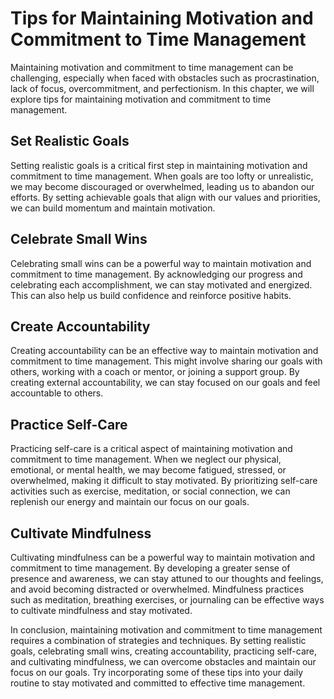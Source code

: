 Tips for Maintaining Motivation and Commitment to Time Management
=====================================================================================================================

Maintaining motivation and commitment to time management can be challenging, especially when faced with obstacles such as procrastination, lack of focus, overcommitment, and perfectionism. In this chapter, we will explore tips for maintaining motivation and commitment to time management.

Set Realistic Goals
-------------------

Setting realistic goals is a critical first step in maintaining motivation and commitment to time management. When goals are too lofty or unrealistic, we may become discouraged or overwhelmed, leading us to abandon our efforts. By setting achievable goals that align with our values and priorities, we can build momentum and maintain motivation.

Celebrate Small Wins
--------------------

Celebrating small wins can be a powerful way to maintain motivation and commitment to time management. By acknowledging our progress and celebrating each accomplishment, we can stay motivated and energized. This can also help us build confidence and reinforce positive habits.

Create Accountability
---------------------

Creating accountability can be an effective way to maintain motivation and commitment to time management. This might involve sharing our goals with others, working with a coach or mentor, or joining a support group. By creating external accountability, we can stay focused on our goals and feel accountable to others.

Practice Self-Care
------------------

Practicing self-care is a critical aspect of maintaining motivation and commitment to time management. When we neglect our physical, emotional, or mental health, we may become fatigued, stressed, or overwhelmed, making it difficult to stay motivated. By prioritizing self-care activities such as exercise, meditation, or social connection, we can replenish our energy and maintain our focus on our goals.

Cultivate Mindfulness
---------------------

Cultivating mindfulness can be a powerful way to maintain motivation and commitment to time management. By developing a greater sense of presence and awareness, we can stay attuned to our thoughts and feelings, and avoid becoming distracted or overwhelmed. Mindfulness practices such as meditation, breathing exercises, or journaling can be effective ways to cultivate mindfulness and stay motivated.

In conclusion, maintaining motivation and commitment to time management requires a combination of strategies and techniques. By setting realistic goals, celebrating small wins, creating accountability, practicing self-care, and cultivating mindfulness, we can overcome obstacles and maintain our focus on our goals. Try incorporating some of these tips into your daily routine to stay motivated and committed to effective time management.
